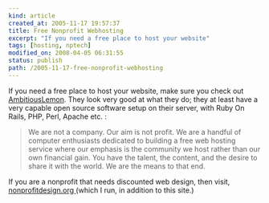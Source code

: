 ```yaml
--- 
kind: article
created_at: 2005-11-17 19:57:37
title: Free Nonprofit Webhosting
excerpt: "If you need a free place to host your website"
tags: [hosting, nptech]
modified_on: 2008-04-05 06:31:55
status: publish 
path: /2005-11-17-free-nonprofit-webhosting
---
```


If you need a free place to host your website, make sure you check out <a href="http://www.ambitiouslemon.com">AmbitiousLemon</a>. They look very good at what they do; they at least have a very capable open source software setup on their server, with Ruby On Rails, PHP, Perl, Apache etc. : 

<blockquote class="large"><p>We are not a company. Our aim is not profit. We are a handful of computer enthusiasts dedicated to building a free web hosting service where our emphasis is the community we host rather than our own financial gain. You have the talent, the content, and the desire to share it with the world. We are the means to that end.</p></blockquote>

If you are a nonprofit that needs discounted web design, then visit, <a href="http://www.nonprofitdesign.org">nonprofitdesign.org </a>(which I run, in addition to this site.)